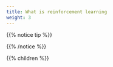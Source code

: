```yaml
---
title: What is reinforcement learning
weight: 3
---
```


{{% notice tip %}}

{{% /notice %}}

{{% children %}}
